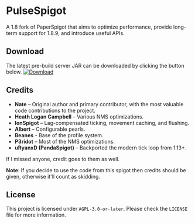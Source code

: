 # PulseSpigot  
A 1.8 fork of PaperSpigot that aims to optimize performance, provide long-term support for 1.8.9, and introduce useful APIs.  

## Download
The latest pre-build server JAR can be downloaded by clicking the button below.
[![Download](https://img.shields.io/badge/Download-Nightly-blue?style=for-the-badge&logo=github)](https://nightly.link/ptbnate/PulseSpigot/workflows/build/main/PulseSpigot.zip)

## Credits  
- **Nate** – Original author and primary contributor, with the most valuable code contributions to the project. 
- **Heath Logan Campbell** – Various NMS optimizations.  
- **IonSpigot** – Lag-compensated ticking, movement caching, and flushing.  
- **Albert** – Configurable pearls.  
- **Beanes** - Base of the profile system.  
- **P3ridot** – Most of the NMS optimizations.  
- **uRyanxD (PandaSpigot)** – Backported the modern tick loop from 1.13+.  

If I missed anyone, credit goes to them as well.  

**Note**: If you decide to use the code from this spigot then credits should be given, otherwise it'll count as skidding.

## License  
This project is licensed under `AGPL-3.0-or-later`. Please check the `LICENSE` file for more information.
